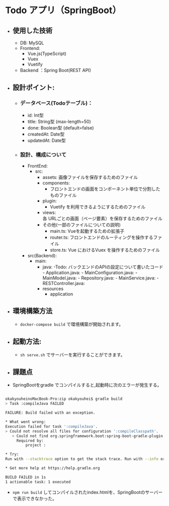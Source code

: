 # Todo アプリ（SpringBoot）

- ## 使用した技術
    - DB: MySQL
    - Frontend: 
        - Vue.js(TypeScript)
        - Vuex
        - Vuetify
    - Backend ：Spring Boot(REST API)

- ## 設計ポイント:
    - ### データベース(Todoテーブル)：
        - id: Int型
        - title: String型 (max-length=50)
        - done: Boolean型 (default=false)
        - createdAt: Date型
        - updatedAt: Date型
    
    - ### 設計、構成について
        - FrontEnd: 
            - src:
                - assets: 画像ファイルを保存するためのファイル
                - components:
                    - フロントエンドの画面をコンポーネント単位で分割したものファイル
                - plugin:
                    - Vuetify を利用できるようにするためのファイル
                - views:    
                    各 URLごとの画面（ページ要素）を保存するためのファイル
                - その他(一部のファイルについての説明)
                    - main.ts: Vueを起動するための拡張子
                    - router.ts: フロントエンドのルーティングを操作するファイル
                    - store.ts: Vue におけるVuex を操作するためのファイル
        - src(Backend):
            - main:
                 - java: 
                    -Todo: バックエンドのAPIの設定について書いたコード
                        - Application.java: 
                        - MainConfiguration.java:
                        - MainModel.java: 
                        - Repository.java:
                        - MainService.java:
                        - RESTController.java:
                 - resources
                    - application  
            
- ## 環境構築方法
    - `docker-compose build` で環境構築が開始されます。
- ## 起動方法:
    - `sh serve.sh` でサーバーを実行することができます。

- ## 課題点
-  SpringBootをgradle でコンパイルすると,起動時に次のエラーが発生する。


```bash

okakyouheinoMacBook-Pro:zip okakyouhei$ gradle build
> Task :compileJava FAILED

FAILURE: Build failed with an exception.

* What went wrong:
Execution failed for task ':compileJava'.
> Could not resolve all files for configuration ':compileClasspath'.
   > Could not find org.springframework.boot:spring-boot-gradle-plugin:.
     Required by:
         project :

* Try:
Run with --stacktrace option to get the stack trace. Run with --info or --debug option to get more log output. Run with --scan to get full insights.

* Get more help at https://help.gradle.org

BUILD FAILED in 1s
1 actionable task: 1 executed

```

- `npm run build` してコンパイルされたindex.htmlを、SpringBootのサーバー で表示できなかった。


